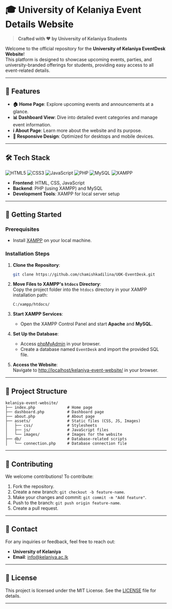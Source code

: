 
# 🎓 University of Kelaniya Event Details Website
> **Crafted with ❤️ by University of Kelaniya Students**  

Welcome to the official repository for the **University of Kelaniya EventDesk Website**!  
This platform is designed to showcase upcoming events, parties, and university-branded offerings for students, providing easy access to all event-related details.

---

## 🌟 Features

- **🏠 Home Page**: Explore upcoming events and announcements at a glance.
- **📊 Dashboard View**: Dive into detailed event categories and manage event information.
- **ℹ️ About Page**: Learn more about the website and its purpose.
- **📱 Responsive Design**: Optimized for desktops and mobile devices.

---

## 🛠️ Tech Stack
![HTML5](https://img.shields.io/badge/HTML5-E34F26?style=flat-square&logo=html5&logoColor=white)
![CSS3](https://img.shields.io/badge/CSS3-1572B6?style=flat-square&logo=css3&logoColor=white)
![JavaScript](https://img.shields.io/badge/JavaScript-F7DF1E?style=flat-square&logo=javascript&logoColor=black)
![PHP](https://img.shields.io/badge/PHP-777BB4?style=flat-square&logo=php&logoColor=white)
![MySQL](https://img.shields.io/badge/MySQL-4479A1?style=flat-square&logo=mysql&logoColor=white)
![XAMPP](https://img.shields.io/badge/XAMPP-F37626?style=flat-square&logo=xampp&logoColor=white)


- **Frontend**: HTML, CSS, JavaScript
- **Backend**: PHP (using XAMPP) and MySQL
- **Development Tools**: XAMPP for local server setup

---

## 🚀 Getting Started

### Prerequisites

- Install [XAMPP](https://www.apachefriends.org/index.html) on your local machine.

### Installation Steps

1. **Clone the Repository**:  
   ```bash
   git clone https://github.com/chamishkadilina/UOK-EventDesk.git
   ```

2. **Move Files to XAMPP's `htdocs` Directory**:  
   Copy the project folder into the `htdocs` directory in your XAMPP installation path:  
   ```
   C:/xampp/htdocs/
   ```

3. **Start XAMPP Services**:  
   - Open the XAMPP Control Panel and start **Apache** and **MySQL**.

4. **Set Up the Database**:  
   - Access [phpMyAdmin](http://localhost/phpmyadmin/) in your browser.
   - Create a database named `EventDesk` and import the provided SQL file.

5. **Access the Website**:  
   Navigate to [http://localhost/kelaniya-event-website/](http://localhost/UOK-EventDesk/) in your browser.

---

## 📂 Project Structure

```
kelaniya-event-website/
├── index.php              # Home page
├── dashboard.php          # Dashboard page
├── about.php              # About page
├── assets/                # Static files (CSS, JS, Images)
│   ├── css/               # Stylesheets
│   ├── js/                # JavaScript files
│   └── images/            # Images for the website
├── db/                    # Database-related scripts
│   └── connection.php     # Database connection file
```

---

## 🤝 Contributing

We welcome contributions! To contribute:  
1. Fork the repository.  
2. Create a new branch: `git checkout -b feature-name`.  
3. Make your changes and commit: `git commit -m "Add feature"`.  
4. Push to the branch: `git push origin feature-name`.  
5. Create a pull request.

---

## 📧 Contact

For any inquiries or feedback, feel free to reach out:

- **University of Kelaniya**  
- **Email**: info@kelaniya.ac.lk

---

## 📜 License

This project is licensed under the MIT License. See the [LICENSE](LICENSE) file for details.

---

